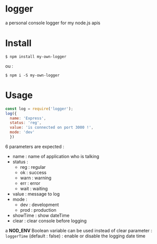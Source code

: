 # logger
a personal console logger for my node.js apis

# Install
```console
$ npm install my-own-logger
```
ou :

```console
$ npm i -S my-own-logger
```

# Usage
```js
const log = require('logger');
log({
  name: 'Express',
  status: 'reg',
  value: 'is connected on port 3000 !',
  mode: 'dev'
  })  
```
6 parameters are expected :
* name : name of application who is talking
* status :
    - reg : regular
    - ok : success
    - warn : warning
    - err : error
    - wait : waiting
* value : message to log
* mode :
    - dev : development
    - prod : production
* showTime : show dateTime
* clear : clear console before logging

a **NOD_ENV** Boolean variable can be used instead of clear parameter : `loggerTime` (default : false) : enable or disable the logging date time
